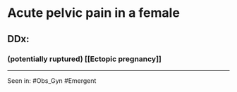 # Acute pelvic pain in a female

## DDx:
### (potentially ruptured) [[Ectopic pregnancy]] 
---

Seen in: #Obs_Gyn #Emergent 
